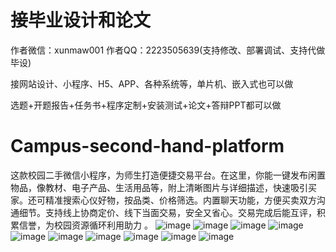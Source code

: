 # 接毕业设计和论文
作者微信：xunmaw001  作者QQ：2223505639(支持修改、部署调试、支持代做毕设)

接网站设计、小程序、H5、APP、各种系统等，单片机、嵌入式也可以做

选题+开题报告+任务书+程序定制+安装测试+论文+答辩PPT都可以做
# Campus-second-hand-platform
这款校园二手微信小程序，为师生打造便捷交易平台。在这里，你能一键发布闲置物品，像教材、电子产品、生活用品等，附上清晰图片与详细描述，快速吸引买家。还可精准搜索心仪好物，按品类、价格筛选。内置聊天功能，方便买卖双方沟通细节。支持线上协商定价、线下当面交易，安全又省心。交易完成后能互评，积累信誉，为校园资源循环利用助力 。 
![image](https://github.com/user-attachments/assets/ee03ec1d-84f6-40e4-9998-ece8d69cc419)
![image](https://github.com/user-attachments/assets/6aaa2735-a2d1-4f3e-b3e2-789a62ac1f3c)
![image](https://github.com/user-attachments/assets/5c4becd1-8a7f-4656-a62a-b6d6c4dda9b0)
![image](https://github.com/user-attachments/assets/de75575c-e236-4fd2-b61b-377faea2d321)
![image](https://github.com/user-attachments/assets/a18aa102-60ec-4c46-95d1-bfb99084ede0)
![image](https://github.com/user-attachments/assets/4729d999-a938-4224-b56c-5afb2ef4382a)
![image](https://github.com/user-attachments/assets/a79f44e2-bc7d-4556-b74d-4172c166d963)
![image](https://github.com/user-attachments/assets/e3b17c55-4780-428a-9c94-ae8b31fad20d)
![image](https://github.com/user-attachments/assets/09388ed3-2e01-4a06-a3af-5080654a498f)
![image](https://github.com/user-attachments/assets/714c3a79-541e-46b8-9c25-a68cd2e088b1)
